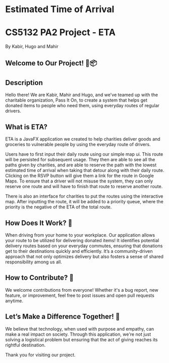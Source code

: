 # Estimated Time of Arrival
# CS5132 PA2 Project - ETA

By Kabir, Hugo and Mahir
## Welcome to Our Project! 🚗📦

## Description
Hello there! We are Kabir, Mahir and Hugo, and we've teamed up with the charitable organization, Pass It On, to create a system that helps get donated items to people who need them, using everyday routes of regular drivers. 

## What is ETA?

ETA is a JavaFX application we created to help charities deliver goods and groceries to vulnerable people by using the everyday route of drivers.

Users have to first input their daily route using our simple map ui. This route will be persisted for subsequent usage. They then are able to see all the paths given by charities, and are able to reserve the path with the lowest estimated time of arrival when taking that detour along with their daily route. Clicking on the RSVP button will give them a link for the route in Google Maps. To ensure that a driver will not misuse the system, they can only reserve one route and will have to finish that route to reserve another route.

There is also an interface for charities to put the routes using the interactive map. After inputting the route, it will be added to a priority queue, where the priority is the negative of the ETA of the total route.
## How Does It Work? 🤔

When driving from your home to your workplace. Our application allows your route to be utilized for delivering donated items! It identifies potential delivery routes based on your everyday commutes, ensuring that donations get to their destinations quickly and efficiently. It’s a community-driven approach that not only optimizes delivery but also fosters a sense of shared responsibility among us all.


## How to Contribute? 🤝

We welcome contributions from everyone! Whether it's a bug report, new feature, or improvement, feel free to post issues and open pull requests anytime.

## Let’s Make a Difference Together! 💖

We believe that technology, when used with purpose and empathy, can make a real impact on society. Through this application, we're not just solving a logistical problem but ensuring that the act of giving reaches its rightful destination.

Thank you for visiting our project.